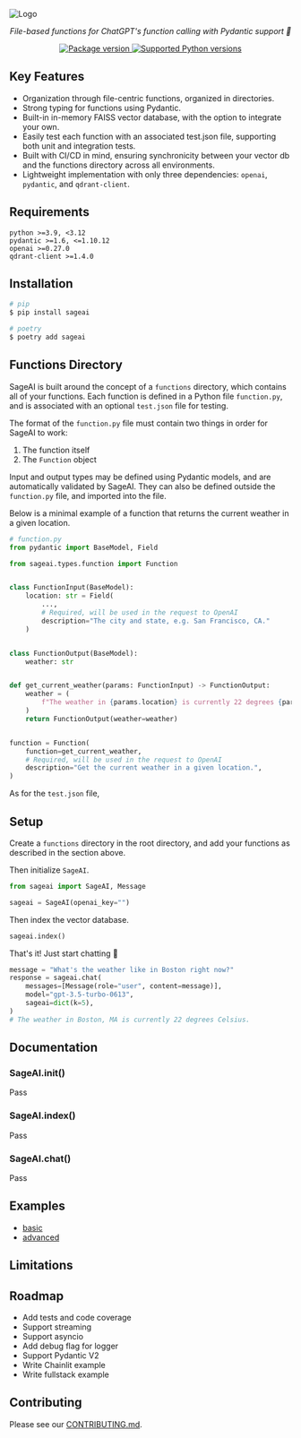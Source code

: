 ![Logo](https://github.com/0xnenlabs/SageAI/assets/45445790/750fb3f9-0830-4948-9a86-61e59d933b45)

<p align="center">
    <em>File-based functions for ChatGPT's function calling with Pydantic support 🚀</em>
</p>

<p align="center">
<a href="https://pypi.org/project/sageai" target="_blank">
    <img src="https://img.shields.io/pypi/v/sageai?color=%2334D058&label=pypi%20package" alt="Package version">
</a>
<a href="https://pypi.org/project/sageai" target="_blank">
    <img src="https://img.shields.io/pypi/pyversions/sageai.svg?color=%2334D058" alt="Supported Python versions">
</a>
</p>

## Key Features

- Organization through file-centric functions, organized in directories.
- Strong typing for functions using Pydantic.
- Built-in in-memory FAISS vector database, with the option to integrate your own.
- Easily test each function with an associated test.json file, supporting both unit and integration tests.
- Built with CI/CD in mind, ensuring synchronicity between your vector db and the functions directory across all
  environments.
- Lightweight implementation with only three dependencies: `openai`, `pydantic`, and `qdrant-client`.

## Requirements

```
python >=3.9, <3.12
pydantic >=1.6, <=1.10.12
openai >=0.27.0
qdrant-client >=1.4.0
```

## Installation

```bash
# pip
$ pip install sageai

# poetry
$ poetry add sageai
```

## Functions Directory

SageAI is built around the concept of a `functions` directory, which contains all of your functions. Each function is
defined in a Python file `function.py`, and is associated with an optional `test.json` file for testing.

The format of the `function.py` file must contain two things in order for SageAI to work:

1. The function itself
2. The `Function` object

Input and output types may be defined using Pydantic models, and are automatically validated by SageAI. They can also be
defined outside the `function.py` file, and imported into the file.

Below is a minimal example of a function that returns the current weather in a given location.

```python
# function.py
from pydantic import BaseModel, Field

from sageai.types.function import Function


class FunctionInput(BaseModel):
    location: str = Field(
        ...,
        # Required, will be used in the request to OpenAI
        description="The city and state, e.g. San Francisco, CA."
    )


class FunctionOutput(BaseModel):
    weather: str


def get_current_weather(params: FunctionInput) -> FunctionOutput:
    weather = (
        f"The weather in {params.location} is currently 22 degrees {params.unit.value}."
    )
    return FunctionOutput(weather=weather)


function = Function(
    function=get_current_weather,
    # Required, will be used in the request to OpenAI
    description="Get the current weather in a given location.",
)
```

As for the `test.json` file,

## Setup

Create a `functions` directory in the root directory, and add your functions as described in the section above.

Then initialize `SageAI`.

```python
from sageai import SageAI, Message

sageai = SageAI(openai_key="")
```

Then index the vector database.

```python
sageai.index()
```

That's it! Just start chatting 🚀

```python
message = "What's the weather like in Boston right now?"
response = sageai.chat(
    messages=[Message(role="user", content=message)],
    model="gpt-3.5-turbo-0613",
    sageai=dict(k=5),
)
# The weather in Boston, MA is currently 22 degrees Celsius.
```

## Documentation

### SageAI.__init__()

Pass

### SageAI.index()

Pass

### SageAI.chat()

Pass

## Examples

- [basic](/examples/1-basic)
- [advanced](/examples/2-advanced)

## Limitations

## Roadmap

- Add tests and code coverage
- Support streaming
- Support asyncio
- Add debug flag for logger
- Support Pydantic V2
- Write Chainlit example
- Write fullstack example

## Contributing

Please see our [CONTRIBUTING.md](/CONTRIBUTING.md).
